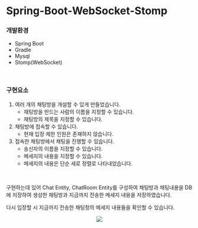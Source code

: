# Spring-Boot-WebSocket-Stomp         

### 개발환경

- Spring Boot
- Gradle
- Mysql
- Stomp(WebSocket)

​                

### 구현요소

1. 여러 개의 채팅방을 개설할 수 있게 만들었습니다.
   - 채팅방을 만드는 사람의 이름을 지정할 수 있습니다.
   - 채팅방의 제목을 지정할 수 있습니다.
2. 채팅방에 접속할 수 있습니다.
   - 현재 입장 제한 인원은 존재하지 않습니다.
3. 접속한 채팅방에서 채팅을 진행할 수 있습니다.
   - 송신자의 이름을 지정할 수 있습니다.
   - 메세지의 내용을 지정할 수 있습니다.
   - 메세지의 내용은 단순 세로 정렬로 나타내었습니다.

​           

구현하는데 있어 Chat Entity, ChatRoom Entity를 구성하여 채팅방과 채팅내용을 DB에 저장하여 생성한 채팅방과 지금까지 전송한 메세지 내용을 저장하였습니다.

다시 입장할 시 지금까지 전송한 채팅창의 메세지 내용들을 확인할 수 있습니다.



<p align="center">
    <img src="?raw=true">
</p>





